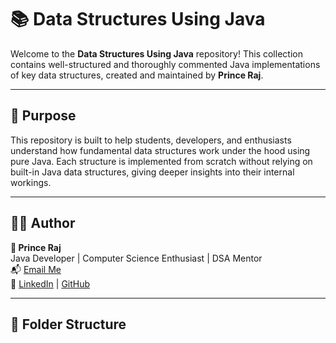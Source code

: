 # 📚 Data Structures Using Java

Welcome to the **Data Structures Using Java** repository! This collection contains well-structured and thoroughly commented Java implementations of key data structures, created and maintained by **Prince Raj**.

---

## 🧠 Purpose

This repository is built to help students, developers, and enthusiasts understand how fundamental data structures work under the hood using pure Java. Each structure is implemented from scratch without relying on built-in Java data structures, giving deeper insights into their internal workings.

---

## 🧑‍💻 Author

**👤 Prince Raj**  
Java Developer | Computer Science Enthusiast | DSA Mentor  
📬 [Email Me](princerajd7@gmail.com)  
🔗 [LinkedIn](https://linkedin.com/in/yourprofile) | [GitHub](https://github.com/prince12raj)

---

## 📁 Folder Structure

